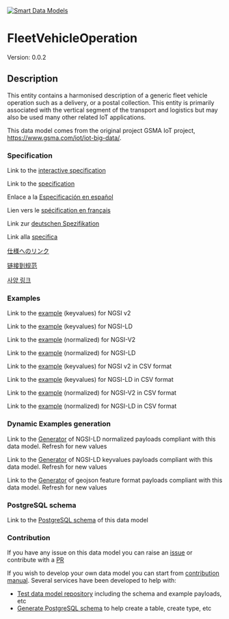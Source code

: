 [![Smart Data Models](https://smartdatamodels.org/wp-content/uploads/2022/01/SmartDataModels_logo.png "Logo")](https://smartdatamodels.org)
# FleetVehicleOperation
Version: 0.0.2

## Description 

This entity contains a harmonised description of a generic fleet vehicle operation such as a delivery, or a postal collection. This entity is primarily associated with the vertical segment of the transport and logistics but may also be used many other related IoT applications.

This data model comes from the original project GSMA IoT project, https://www.gsma.com/iot/iot-big-data/.
### Specification

Link to the [interactive specification](https://swagger.lab.fiware.org/?url=https://smart-data-models.github.io/dataModel.Transportation/FleetVehicleOperation/swagger.yaml)

Link to the [specification](https://github.com/smart-data-models/dataModel.Transportation/blob/master/FleetVehicleOperation/doc/spec.md)

Enlace a la [Especificación en español](https://github.com/smart-data-models/dataModel.Transportation/blob/master/FleetVehicleOperation/doc/spec_ES.md)

Lien vers le [spécification en français](https://github.com/smart-data-models/dataModel.Transportation/blob/master/FleetVehicleOperation/doc/spec_FR.md)

Link zur [deutschen Spezifikation](https://github.com/smart-data-models/dataModel.Transportation/blob/master/FleetVehicleOperation/doc/spec_DE.md)

Link alla [specifica](https://github.com/smart-data-models/dataModel.Transportation/blob/master/FleetVehicleOperation/doc/spec_IT.md)

[仕様へのリンク](https://github.com/smart-data-models/dataModel.Transportation/blob/master/FleetVehicleOperation/doc/spec_JA.md)

[链接到规范](https://github.com/smart-data-models/dataModel.Transportation/blob/master/FleetVehicleOperation/doc/spec_ZH.md)

[사양 링크](https://github.com/smart-data-models/dataModel.Transportation/blob/master/FleetVehicleOperation/doc/spec_KO.md)
### Examples

Link to the [example](https://smart-data-models.github.io/dataModel.Transportation/FleetVehicleOperation/examples/example.json) (keyvalues) for NGSI v2

Link to the [example](https://smart-data-models.github.io/dataModel.Transportation/FleetVehicleOperation/examples/example.jsonld) (keyvalues) for NGSI-LD

Link to the [example](https://smart-data-models.github.io/dataModel.Transportation/FleetVehicleOperation/examples/example-normalized.json) (normalized) for NGSI-V2

Link to the [example](https://smart-data-models.github.io/dataModel.Transportation/FleetVehicleOperation/examples/example-normalized.jsonld) (normalized) for NGSI-LD

Link to the [example](https://github.com/smart-data-models/dataModel.Transportation/blob/master/FleetVehicleOperation/examples/example.json.csv) (keyvalues) for NGSI v2 in CSV format

Link to the [example](https://github.com/smart-data-models/dataModel.Transportation/blob/master/FleetVehicleOperation/examples/example.jsonld.csv) (keyvalues) for NGSI-LD in CSV format

Link to the [example](https://github.com/smart-data-models/dataModel.Transportation/blob/master/FleetVehicleOperation/examples/example-normalized.json.csv) (normalized) for NGSI-V2 in CSV format

Link to the [example](https://github.com/smart-data-models/dataModel.Transportation/blob/master/FleetVehicleOperation/examples/example-normalized.jsonld.csv) (normalized) for NGSI-LD in CSV format
### Dynamic Examples generation

Link to the [Generator](https://smartdatamodels.org/extra/ngsi-ld_generator.php?schemaUrl=https://raw.githubusercontent.com/smart-data-models/dataModel.Transportation/master/FleetVehicleOperation/schema.json&email=info@smartdatamodels.org) of NGSI-LD normalized payloads compliant with this data model. Refresh for new values

Link to the [Generator](https://smartdatamodels.org/extra/ngsi-ld_generator_keyvalues.php?schemaUrl=https://raw.githubusercontent.com/smart-data-models/dataModel.Transportation/master/FleetVehicleOperation/schema.json&email=info@smartdatamodels.org) of NGSI-LD keyvalues payloads compliant with this data model. Refresh for new values

Link to the [Generator](https://smartdatamodels.org/extra/geojson_features_generator.php?schemaUrl=https://raw.githubusercontent.com/smart-data-models/dataModel.Transportation/master/FleetVehicleOperation/schema.json&email=info@smartdatamodels.org) of geojson feature format payloads compliant with this data model. Refresh for new values
### PostgreSQL schema

Link to the [PostgreSQL schema](https://github.com/smart-data-models/dataModel.Transportation/blob/master/FleetVehicleOperation/schema.sql) of this data model
### Contribution

 If you have any issue on this data model you can raise an [issue](https://github.com/smart-data-models/dataModel.Transportation/issues)  or contribute with a [PR](https://github.com/smart-data-models/dataModel.Transportation/pulls)

 If you wish to develop your own data model you can start from [contribution manual](https://bit.ly/contribution_manual). Several services have been developed to help with: 
 - [Test data model repository](https://smartdatamodels.org/index.php/data-models-contribution-api/) including the schema and example payloads, etc
 - [Generate PostgreSQL schema](https://smartdatamodels.org/index.php/sql-service/) to help create a table, create type, etc